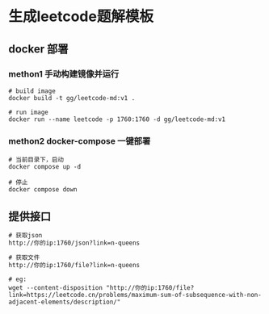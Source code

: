 # 生成leetcode题解模板


## docker 部署

### methon1 手动构建镜像并运行
``` shell
# build image
docker build -t gg/leetcode-md:v1 .

# run image
docker run --name leetcode -p 1760:1760 -d gg/leetcode-md:v1
```

### methon2 docker-compose 一键部署
``` shell
# 当前目录下，启动
docker compose up -d

# 停止
docker compose down
```

## 提供接口

``` txt
# 获取json
http://你的ip:1760/json?link=n-queens

# 获取文件
http://你的ip:1760/file?link=n-queens

```

``` shell
# eg:
wget --content-disposition "http://你的ip:1760/file?link=https://leetcode.cn/problems/maximum-sum-of-subsequence-with-non-adjacent-elements/description/"
```